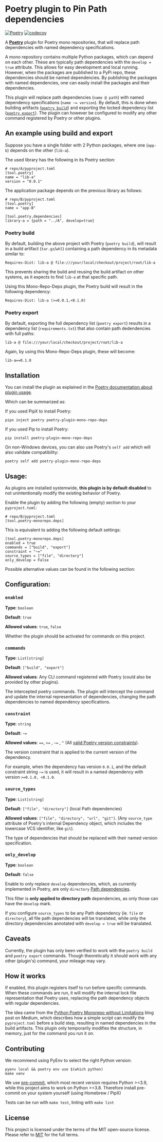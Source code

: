 # Poetry plugin to Pin Path dependencies

[![Poetry](https://img.shields.io/endpoint?url=https://python-poetry.org/badge/v0.json)](https://python-poetry.org/)
[![codecov](https://codecov.io/gh/gerbenoostra/poetry-plugin-mono-repo-deps/graph/badge.svg?token=O6NQ6H0IVN)](https://codecov.io/gh/gerbenoostra/poetry-plugin-mono-repo-deps)

A [**Poetry**](https://python-poetry.org/) plugin for Poetry mono repositories, that will replace path dependencies with named dependency specifications.

A mono repository contains multiple Python packages, which can depend on each other.
These are typically path dependencies with the `develop = true` attribute.
This allows for easy development and local running.
However, when the packages are published to a PyPi repo, these dependencies should be named dependencies.
By publishing the packages with named dependencies, one can easily install the packages and their dependencies.

This plugin will replace path dependencies (`name @ path`) with named dependency specifications (`name ~= version`).
By default, this is done when building artifacts ([`poetry build`](https://python-poetry.org/docs/main/cli/#build)) and exporting the locked dependency list ([`poetry export`](https://github.com/python-poetry/poetry-plugin-export)).
The plugin can however be configured to modify any other command registered by Poetry or other plugins.

## An example using build and export

Suppose you have a single folder with 2 Python packages, where one (`app-b`) depends on the other (`lib-a`).

The used library has the following in its Poetry section:

```{toml}
# repo/A/pyproject.toml
[tool.poetry]
name = "lib-a"
version = "0.0.1"
```

The application package depends on the previous library as follows:

```{toml}
# repo/B/pyproject.toml
[tool.poetry]
name = "app-B"

[tool.poetry.dependencies]
library-a = {path = "../A", develop=true}
```

### Poetry build

By default, building the above project with Poetry (`poetry build`), will result in a build artifact (`tar.gz`/`whl`) containing a path dependency in its metadata similar to:

```
Requires-Dist: lib-a @ file:///your/local/checkout/project/root/lib-a
```

This prevents sharing the build and reusing the build artifact on other systems, as it expects to find `lib-a` at that specific path.

Using this Mono-Repo-Deps plugin, the Poetry build will result in the following dependency:

```
Requires-Dist: lib-a (>=0.0.1,<0.1.0)
```

### Poetry export

By default, exporting the full dependency list (`poetry export`) results in a dependency list (`requirements.txt`) that also contain path dedendencies with full paths:

```
lib-a @ file:///your/local/checkout/project/root/lib-a
```

Again, by using this Mono-Repo-Deps plugin, these will become:

```
lib-a==0.1.0
```

## Installation

You can install the plugin as explained in the [Poetry documentation about plugin usage](https://python-poetry.org/docs/main/plugins/#using-plugins).

Which can be summarized as:

If you used PipX to install Poetry:

```
pipx inject poetry poetry-plugin-mono-repo-deps
```

If you used Pip to install Poetry:

```
pip install poetry-plugin-mono-repo-deps
```

On non-Windows devices, you can also use Poetry's `self add` which will also validate compatibility:

```shell
poetry self add poetry-plugin-mono-repo-deps
```

## Usage:

As plugins are installed systemwide, **this plugin is by default disabled** to not unintentionally modify the existing behavior of Poetry.

Enable the plugin by adding the following (empty) section to your `pyproject.toml`:

```{toml}
# repo/B/pyproject.toml
[tool.poetry-monorepo.deps]
```

This is equivalent to adding the following default settings:

```{toml}
[tool.poetry-monorepo.deps]
enabled = true
commands = ["build", "export"]
constraint = "~="
source_types = ["file", "directory"]
only_develop = False
```

Possible alternative values can be found in the following section:

## Configuration:

### `enabled`

**Type**: `boolean`

**Default**: `true`

**Allowed values**: `true`, `false`

Whether the plugin should be activated for commands on this project.

### `commands`

**Type**: `List[string]`

**Default**: `["build", "export"]`

**Allowed values**: Any CLI command registered with Poetry (could also be provided by other plugins).

The intercepted poetry commands.
The plugin will intercept the command and update the internal representation of dependencies, changing the path dependencies to named dependency specifications.

### `constraint`

**Type**: `string`

**Default**: `~=`

**Allowed values**: `==`, `>=` , `~=` , `^` (All [valid Poetry version constraints](https://python-poetry.org/docs/dependency-specification/)).

The version constraint that is applied to the current version of the dependency.

For example, when the dependency has version `0.0.1`, and the default constraint string `~=` is used, it will result in a named dependency with version `>=0.1.0, <0.1.0`.

### `source_types`

**Type**: `List[string]`

**Default**: `["file", "directory"]` (local Path dependencies)

**Allowed values**: `["file", "directory", "url", "git"]`. (Any `source_type` attribute of Poetry's internal Dependency object, which includes the lowercase VCS identifier, like `git`).

The type of dependencies that should be replaced with their named version specification.

### `only_develop`

**Type**: `boolean`

**Default**: `false`

Enable to only replace `develop` dependencies, which, as currently implemented in Poetry, are only `directory` [Path dependencies](https://python-poetry.org/docs/main/dependency-specification/#path-dependencies).

This filter is **only applied to directory path** dependencies, as only those can have the `develop` mark.

If you configure `source_types` to be any Path dependency (ie. `file` or `directory`), all file path dependencies will be translated, while only the directory dependencies annotated with `develop = true` will be translated.

## Caveats

Currently, the plugin has only been verified to work with the `poetry build` and `poetry export` commands.
Though theoretically it should work with any other (plugin's) command, your mileage may vary.

## How it works

If enabled, this plugin registers itself to run before specific commands.
When these commands are run, it will modify the internal lock file representation that Poetry uses, replacing the path dependency objects with regular dependencies.

The idea came from the [Python Poetry Monorepo without Limitations](https://gerben-oostra.medium.com/python-poetry-mono-repo-without-limitations-dd63b47dc6b8) blog post on Medium, which describes how a simple script can modify the `pyproject.toml` before a build step, resulting in named dependencies in the build artifacts.
This plugin only temporarily modifies the structure, in memory, just for the command you run it on.

## Contributing

We recommend using PyEnv to select the right Python version:

```
pyenv local && poetry env use $(which python)
make venv
```

We use [pre-commit](https://pre-commit.com/), which most recent version requires Python >=3.9, while this project aims to work on Python >=3.8.
Therefore install pre-commit on your system yourself (using Homebrew / PipX)

Tests can be run with `make test`, linting with `make lint`

## License

This project is licensed under the terms of the MIT open-source license. Please refer to [MIT](https://github.com/gerbenoostra/poetry-plugin-mono-repo-deps/blob/HEAD/LICENSE) for the full terms.
